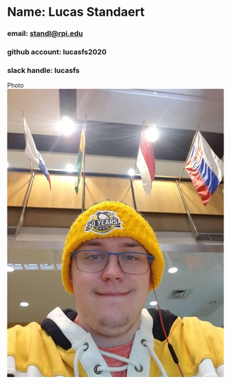 # Name: Lucas Standaert
### email: standl@rpi.edu 
### github account: lucasfs2020
### slack handle: lucasfs
Photo ![Lucas](lab1/photo.jpg)
